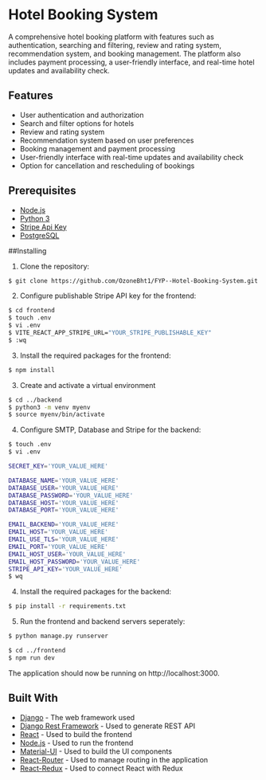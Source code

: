 # Hotel Booking System
A comprehensive hotel booking platform with features such as authentication, searching and filtering, review and rating system, recommendation system, and booking management. The platform also includes payment processing, a user-friendly interface, and real-time hotel updates and availability check.

## Features
- User authentication and authorization
- Search and filter options for hotels
- Review and rating system
- Recommendation system based on user preferences
- Booking management and payment processing
- User-friendly interface with real-time updates and availability check
- Option for cancellation and rescheduling of bookings

## Prerequisites 
- [Node.js](https://nodejs.org/) 
- [Python 3](https://www.python.org/downloads/)
- [Stripe Api Key](https://stripe.com/)
- [PostgreSQL](https://www.postgresql.org/)


##Installing

1. Clone the repository:

```bash
$ git clone https://github.com/OzoneBht1/FYP--Hotel-Booking-System.git
```
2. Configure publishable Stripe API key for the frontend:

```bash
$ cd frontend
$ touch .env
$ vi .env
$ VITE_REACT_APP_STRIPE_URL="YOUR_STRIPE_PUBLISHABLE_KEY"
$ :wq
```

3. Install the required packages for the frontend:

```bash
$ npm install
```

3. Create and activate a virtual environment

```bash
$ cd ../backend
$ python3 -m venv myenv
$ source myenv/bin/activate
```

4. Configure SMTP, Database and Stripe for the backend:

```bash
$ touch .env
$ vi .env

SECRET_KEY='YOUR_VALUE_HERE'

DATABASE_NAME='YOUR_VALUE_HERE'
DATABASE_USER='YOUR_VALUE_HERE'
DATABASE_PASSWORD='YOUR_VALUE_HERE'
DATABASE_HOST='YOUR_VALUE_HERE'
DATABASE_PORT='YOUR_VALUE_HERE'

EMAIL_BACKEND='YOUR_VALUE_HERE'
EMAIL_HOST='YOUR_VALUE_HERE'
EMAIL_USE_TLS='YOUR_VALUE_HERE'
EMAIL_PORT='YOUR_VALUE_HERE'
EMAIL_HOST_USER='YOUR_VALUE_HERE'
EMAIL_HOST_PASSWORD='YOUR_VALUE_HERE'
STRIPE_API_KEY='YOUR_VALUE_HERE'
$ wq

```

4. Install the required packages for the backend:

```bash
$ pip install -r requirements.txt
```

5. Run the frontend and backend servers seperately:

```bash
$ python manage.py runserver
```

```bash
$ cd ../frontend
$ npm run dev 
```

The application should now be running on http://localhost:3000.

## Built With

* [Django](https://www.djangoproject.com/) - The web framework used
* [Django Rest Framework](https://www.django-rest-framework.org/) - Used to generate REST API
* [React](https://reactjs.org/) - Used to build the frontend
* [Node.js](https://nodejs.org/) - Used to run the frontend
* [Material-UI](https://material-ui.com/) - Used to build the UI components
* [React-Router](https://reactrouter.com/) - Used to manage routing in the application
* [React-Redux](https://react-redux.js.org/) - Used to connect React with Redux
  
